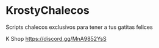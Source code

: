 # KrostyChalecos
Scripts chalecos exclusivos para tener a tus gatitas felices

K Shop
https://discord.gg/MnA9852YsS
